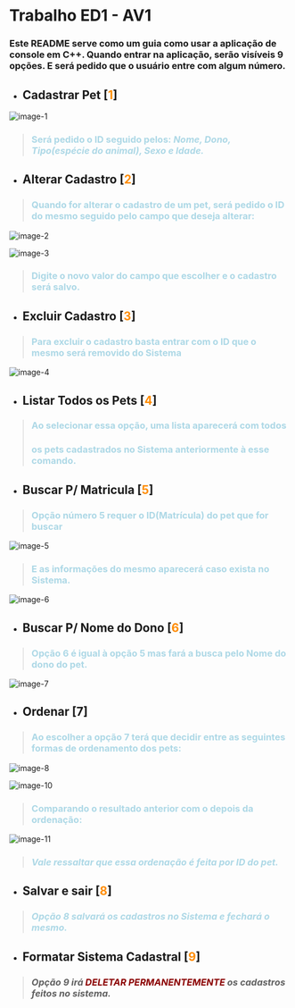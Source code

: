 # Trabalho ED1 - AV1
### Este README serve como um guia como usar a aplicação de console em C++. Quando entrar na aplicação, serão visíveis **9** opções. E será pedido que o usuário entre com algum número.

- ## Cadastrar Pet [<span style="color: darkOrange">1</span>]

![image-1](https://github.com/JuanPBM1/trabalhoED1/assets/110950858/d827b0fa-8fec-45c4-9f5f-57eae8c81f4f)

> ### <span style="color: lightBlue">Será pedido o ID seguido pelos: *Nome, Dono, Tipo(espécie do animal), Sexo e Idade.*

- ## Alterar Cadastro [<span style="color: darkOrange">2</span>]

> ### <span style="color: lightBlue">Quando for alterar o cadastro de um pet, será pedido o ID do mesmo seguido pelo campo que deseja alterar:

![image-2](https://github.com/JuanPBM1/trabalhoED1/assets/110950858/3c36fc59-f4dc-4a02-a2d5-d599beebdaa4)

![image-3](https://github.com/JuanPBM1/trabalhoED1/assets/110950858/3f3dcc4c-6e6b-454f-97a9-8d9ac5f1fb5c)

> ### <span style="color: lightBlue">Digite o novo valor do campo que escolher e o cadastro será salvo.

- ## Excluir Cadastro [<span style="color: darkOrange">3</span>]

> ### <span style="color: lightBlue">Para excluir o cadastro basta entrar com o ID que o mesmo será **removido** do Sistema

![image-4](https://github.com/JuanPBM1/trabalhoED1/assets/110950858/8fece203-6bcc-4414-8d44-4ae636e9d4de)

- ## Listar Todos os Pets [<span style="color: darkOrange">4</span>]

> ### <span style="color: lightBlue">Ao selecionar essa opção, uma lista aparecerá com **todos**
> ### <span style="color: lightBlue">os pets cadastrados no Sistema **anteriormente** à esse comando.

- ## Buscar P/ Matricula [<span style="color: darkOrange">5</span>]

> ### <span style="color: lightBlue">Opção número **5** requer o **ID(Matrícula)** do pet que for buscar

![image-5](https://github.com/JuanPBM1/trabalhoED1/assets/110950858/36bd0fe6-a81c-44f7-a135-d84a1dbdbb3e)

> ### <span style="color: lightBlue">E as informações do mesmo aparecerá caso exista no Sistema.

![image-6](https://github.com/JuanPBM1/trabalhoED1/assets/110950858/a5df4192-965b-40f9-9584-64a139a00f71)

- ## Buscar P/ Nome do Dono [<span style="color: darkOrange">6</span>]

> ### <span style="color: lightBlue">Opção **6** é igual à opção **5** mas fará a busca pelo **Nome** do dono do pet.

![image-7](https://github.com/JuanPBM1/trabalhoED1/assets/110950858/cf86c452-7277-4ed0-b216-b95edf48024b)

- ## Ordenar [7]

> ### <span style="color: lightBlue">Ao escolher a opção **7** terá que decidir entre as seguintes formas de ordenamento dos pets:

![image-8](https://github.com/JuanPBM1/trabalhoED1/assets/110950858/b7da2bf4-7513-4173-a4fe-458777082703)

![image-10](https://github.com/JuanPBM1/trabalhoED1/assets/110950858/74e28b8b-0d14-4189-bf25-fa95a1b01ac8)

> ### <span style="color: lightBlue">Comparando o resultado anterior com o depois da ordenação: 

![image-11](https://github.com/JuanPBM1/trabalhoED1/assets/110950858/bc858e1a-2d97-4f1e-9ef3-f3b98973a7c9)

> ### <span style="color: lightBlue">*Vale ressaltar que essa ordenação é feita por ID do pet.*

- ## Salvar e sair [<span style="color: darkOrange">8</span>]

> ### <span style="color: lightBlue">*Opção **8** salvará os cadastros no Sistema e fechará o mesmo.*

- ## Formatar Sistema Cadastral [<span style="color: darkOrange">9</span>]

> ### *Opção **9** irá <span style="color: darkRed">**DELETAR PERMANENTEMENTE**</span> os cadastros feitos no sistema.*
